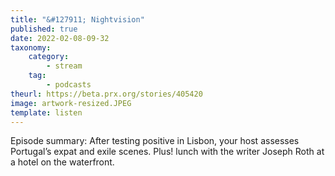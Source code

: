 ```yaml
---
title: "&#127911; Nightvision"
published: true
date: 2022-02-08-09-32
taxonomy:
    category:
        - stream
    tag:
        - podcasts
theurl: https://beta.prx.org/stories/405420
image: artwork-resized.JPEG
template: listen
---
```


Episode summary: After testing positive in Lisbon, your host assesses Portugal&rsquo;s expat and exile scenes. Plus! lunch with the writer Joseph Roth at a hotel on the waterfront.
